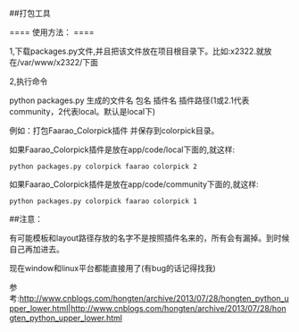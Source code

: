 ##打包工具


==== 使用方法： ====


1,下载packages.py文件,并且把该文件放在项目根目录下。比如:x2322.就放在/var/www/x2322/下面


2,执行命令


python packages.py 生成的文件名 包名 插件名 插件路径(1或2.1代表community，2代表local。默认是local下)


例如：打包Faarao_Colorpick插件 并保存到colorpick目录。



如果Faarao_Colorpick插件是放在app/code/local下面的,就这样:

```
python packages.py colorpick faarao colorpick 2
```

如果Faarao_Colorpick插件是放在app/code/community下面的,就这样:

```
python packages.py colorpick faarao colorpick 1
```

##注意：


有可能模板和layout路径存放的名字不是按照插件名来的，所有会有漏掉。到时候自己再加进去。


现在window和linux平台都能直接用了(有bug的话记得找我)



参考:http://www.cnblogs.com/hongten/archive/2013/07/28/hongten_python_upper_lower.html|http://www.cnblogs.com/hongten/archive/2013/07/28/hongten_python_upper_lower.html

